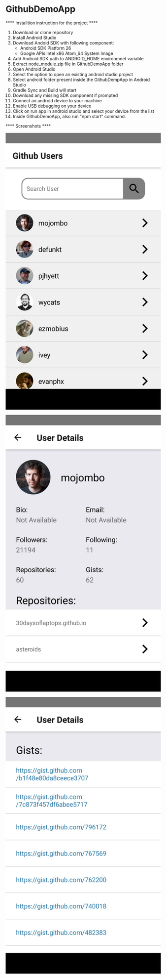 # GithubDemoApp


**** Installtion instruction for the project ****

1. Download or clone repository
2. Install Android Studio
3. Download Andoid SDK with following component:
    * Android SDK Platform 26
    * Google APIs Intel x86 Atom_64 System Image
4. Add Android SDK path to ANDROID_HOME environmnet variable
5. Extract node_module.zip file in GithubDemoApp folder
6. Open Android Studio
7. Select the option to open an existing android studio project
8. Select android folder present inside the GithubDempApp in Android Studio
9. Gradle Sync and Build will start
10. Download any missing SDK component if prompted
11. Connect an android device to your machine
13. Enable USB debugging on your device
12. Click on run app in android studio and select your device from the list
13. Inside GithubDemoApp, also run "npm start" command.

**** Screenshots ****

![Alt text](https://github.com/AshishSarin/GithubDemoApp/blob/master/screenshots/IMG-20180928-WA0000.jpg?raw=true "User List")


![Alt text](https://github.com/AshishSarin/GithubDemoApp/blob/master/screenshots/IMG-20180928-WA0001.jpg?raw=true "User List")


![Alt text](https://github.com/AshishSarin/GithubDemoApp/blob/master/screenshots/IMG-20180928-WA0002.jpg?raw=true "User List")

